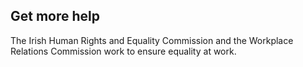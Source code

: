 ##  Get more help

The Irish Human Rights and Equality Commission and the Workplace Relations
Commission work to ensure equality at work.
